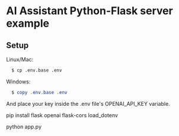 # AI Assistant Python-Flask server example

## Setup

Linux/Mac:

```bash
  $ cp .env.base .env
```

Windows:

```powershell
  $ copy .env.base .env
```

And place your key inside the .env file's OPENAI_API_KEY variable.

pip install flask openai flask-cors load_dotenv

python app.py
